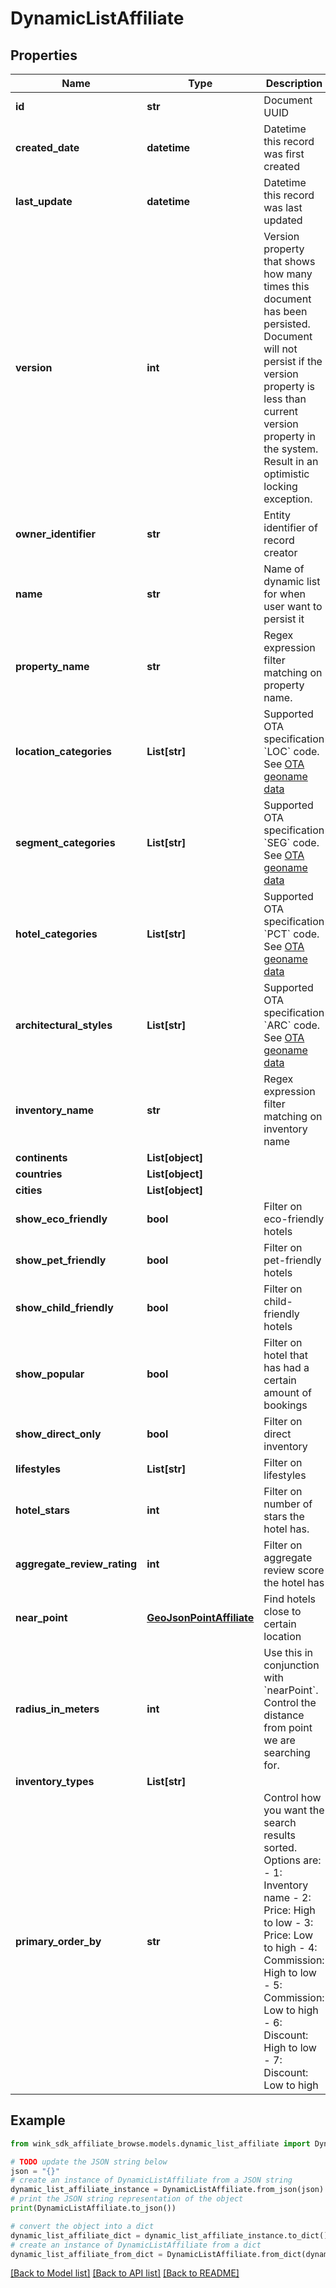 # DynamicListAffiliate


## Properties

Name | Type | Description | Notes
------------ | ------------- | ------------- | -------------
**id** | **str** | Document UUID | [optional] 
**created_date** | **datetime** | Datetime this record was first created | [optional] 
**last_update** | **datetime** | Datetime this record was last updated | [optional] 
**version** | **int** | Version property that shows how many times this document has been persisted. Document will not persist if the version property is less than current version property in the system. Result in an optimistic locking exception. | [optional] 
**owner_identifier** | **str** | Entity identifier of record creator | 
**name** | **str** | Name of dynamic list for when user want to persist it | 
**property_name** | **str** | Regex expression filter matching on property name. | [optional] 
**location_categories** | **List[str]** | Supported OTA specification &#x60;LOC&#x60; code. See [OTA geoname data](#operation/showAvailableCodesForCategory) | [optional] 
**segment_categories** | **List[str]** | Supported OTA specification &#x60;SEG&#x60; code. See [OTA geoname data](#operation/showAvailableCodesForCategory) | [optional] 
**hotel_categories** | **List[str]** | Supported OTA specification &#x60;PCT&#x60; code. See [OTA geoname data](#operation/showAvailableCodesForCategory) | [optional] 
**architectural_styles** | **List[str]** | Supported OTA specification &#x60;ARC&#x60; code. See [OTA geoname data](#operation/showAvailableCodesForCategory) | [optional] 
**inventory_name** | **str** | Regex expression filter matching on inventory name | [optional] 
**continents** | **List[object]** |  | [optional] 
**countries** | **List[object]** |  | [optional] 
**cities** | **List[object]** |  | [optional] 
**show_eco_friendly** | **bool** | Filter on eco-friendly hotels | [optional] [default to False]
**show_pet_friendly** | **bool** | Filter on pet-friendly hotels | [optional] [default to False]
**show_child_friendly** | **bool** | Filter on child-friendly hotels | [optional] [default to False]
**show_popular** | **bool** | Filter on hotel that has had a certain amount of bookings | [optional] [default to False]
**show_direct_only** | **bool** | Filter on direct inventory | [optional] [default to False]
**lifestyles** | **List[str]** | Filter on lifestyles | [optional] 
**hotel_stars** | **int** | Filter on number of stars the hotel has. | [optional] 
**aggregate_review_rating** | **int** | Filter on aggregate review score the hotel has | [optional] 
**near_point** | [**GeoJsonPointAffiliate**](GeoJsonPointAffiliate.md) | Find hotels close to certain location | [optional] 
**radius_in_meters** | **int** | Use this in conjunction with &#x60;nearPoint&#x60;. Control the distance from point we are searching for. | [optional] [default to 0]
**inventory_types** | **List[str]** |  | [optional] 
**primary_order_by** | **str** | Control how you want the search results sorted. Options are:  - 1: Inventory name - 2: Price: High to low - 3: Price: Low to high - 4: Commission: High to low - 5: Commission: Low to high - 6: Discount: High to low - 7: Discount: Low to high  | [optional] 

## Example

```python
from wink_sdk_affiliate_browse.models.dynamic_list_affiliate import DynamicListAffiliate

# TODO update the JSON string below
json = "{}"
# create an instance of DynamicListAffiliate from a JSON string
dynamic_list_affiliate_instance = DynamicListAffiliate.from_json(json)
# print the JSON string representation of the object
print(DynamicListAffiliate.to_json())

# convert the object into a dict
dynamic_list_affiliate_dict = dynamic_list_affiliate_instance.to_dict()
# create an instance of DynamicListAffiliate from a dict
dynamic_list_affiliate_from_dict = DynamicListAffiliate.from_dict(dynamic_list_affiliate_dict)
```
[[Back to Model list]](../README.md#documentation-for-models) [[Back to API list]](../README.md#documentation-for-api-endpoints) [[Back to README]](../README.md)


